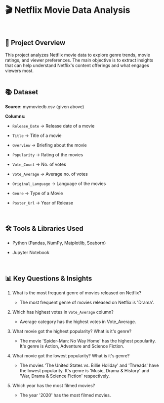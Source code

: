 # 🎬 Netflix Movie Data Analysis
<br>

## 📅 Project Overview
This project analyzes Netflix movie data to explore genre trends, movie ratings, and viewer preferences. The main objective is to extract insights that can help understand Netflix's content offerings and what engages viewers most.
<br><br>

## 📚 Dataset

**Source:** mymoviedb.csv (given above)

**Columns:**

  - `Release_Date` → Release date of a movie

  - `Title` → Title of a movie

  - `Overview` → Briefing about the movie

  - `Popularity` → Rating of the movies

  - `Vote_Count` → No. of votes

  - `Vote_Average` → Average no. of votes

  - `Original_Language` → Language of the movies
    
  - `Genre` → Type of a Movie

  - `Poster_Url` → Year of Release

<br>

## 🛠️ Tools & Libraries Used

  - Python (Pandas, NumPy, Matplotlib, Seaborn)

  - Jupyter Notebook

<br>

## 📊 Key Questions & Insights

  1. What is the most frequent genre of movies released on Netflix?
     - The most frequent genre of movies released on Netflix is 'Drama'.

  2. Which has highest votes in `Vote_Average` column?
     - Average category has the highest votes in Vote_Average.

  3. What movie got the highest popularity? What is it's genre?
     - The movie 'Spider-Man: No Way Home' has the highest popularity. It's genre is Action, Adventure and Science Fiction.

  4. What movie got the lowest popularity? What is it's genre?
     - The movies 'The United States vs. Billie Holiday' and 'Threads' have the lowest popularity. It's genre is 'Music, Drama & History'         and 'War, Drama & Science Fiction' respectively.

  5. Which year has the most filmed movies?
     - The year '2020' has the most filmed movies.


